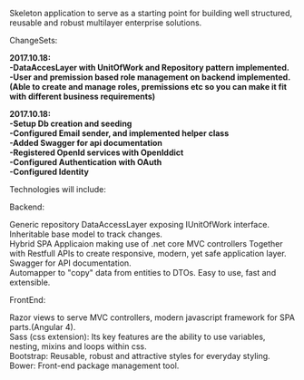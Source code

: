 Skeleton application to serve as a starting point for building well structured, reusable and robust multilayer enterprise solutions.

ChangeSets:


**2017.10.18:**  
**-DataAccesLayer with UnitOfWork and Repository pattern implemented.**  
**-User and premission based role management on backend implemented.(Able to create and manage roles, premissions etc so you can make it fit with different business requirements)**  
  
**2017.10.18:**  
**-Setup Db creation and seeding**  
**-Configured Email sender, and implemented helper class**  
**-Added Swagger for api documentation**  
**-Registered OpenId services with OpenIddict**  
**-Configured Authentication with OAuth**  
**-Configured Identity**  


  
  
  
  
  
Technologies will include:   

Backend:    
            
Generic repository DataAccessLayer exposing IUnitOfWork interface.    
Inheritable base model to track changes.    
Hybrid SPA Applicaion making use of .net core MVC controllers Together with Restfull APIs to create responsive, modern, yet safe application layer.   
Swagger for API documentation.    
Automapper to "copy" data from entities to DTOs. Easy to use, fast and extensible.    
        
        
             
FrontEnd:   
            
Razor views to serve MVC controllers, modern javascript framework for SPA parts.(Angular 4).    
Sass (css extension):  Its key features are the ability to use variables, nesting, mixins and loops within css.   
Bootstrap: Reusable, robust and attractive styles for everyday styling.   
Bower: Front-end package management tool.



